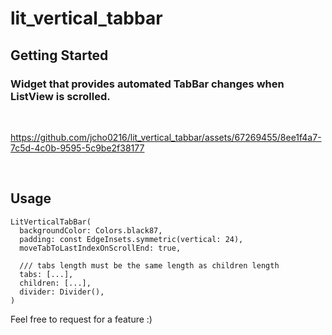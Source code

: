 # lit_vertical_tabbar

## Getting Started

### Widget that provides automated TabBar changes when ListView is scrolled.
 
<br/>

https://github.com/jcho0216/lit_vertical_tabbar/assets/67269455/8ee1f4a7-7c5d-4c0b-9595-5c9be2f38177

<br/>

## Usage
```
LitVerticalTabBar(
  backgroundColor: Colors.black87,
  padding: const EdgeInsets.symmetric(vertical: 24),
  moveTabToLastIndexOnScrollEnd: true,

  /// tabs length must be the same length as children length
  tabs: [...],
  children: [...],
  divider: Divider(),
)
```

Feel free to request for a feature :)
